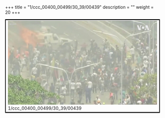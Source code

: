 +++
title = "1/ccc_00400_00499/30_39/00439"
description = ""
weight = 20
+++

<table style="border:2px solid black;max-width:800px;max-height:800px;" 
><tr><td>
<img class="center-fit-jpg"
src="/jpg_/aaa_20190430_NxaOmWaI8sI_00438.jpg">
1/ccc_00400_00499/30_39/00439
</img></td></tr></table>
